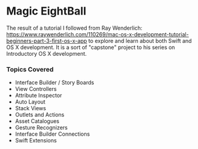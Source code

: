 # Magic EightBall
The result of a tutorial I followed from Ray Wenderlich: https://www.raywenderlich.com/110269/mac-os-x-development-tutorial-beginners-part-3-first-os-x-app
to explore and learn about both Swift and OS X development. It is a sort of "capstone" project to his series on Introductory
OS X development.

### Topics Covered

- Interface Builder / Story Boards
- View Controllers
- Attribute Inspector
- Auto Layout
- Stack Views
- Outlets and Actions
- Asset Catalogues
- Gesture Recognizers
- Interface Builder Connections
- Swift Extensions
